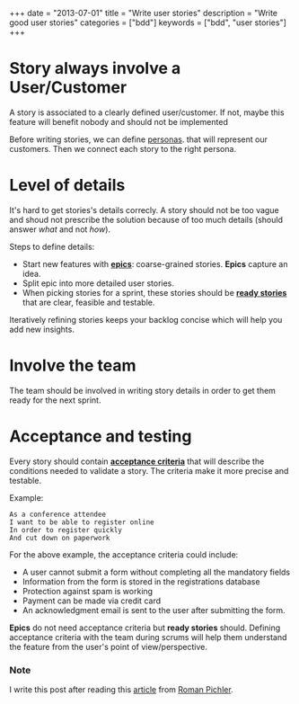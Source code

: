 +++
date = "2013-07-01"
title = "Write user stories"
description = "Write good user stories"
categories = ["bdd"]
keywords = ["bdd", "user stories"]
+++

# Story always involve a User/Customer

A story is associated to a clearly defined user/customer. If not, maybe this
feature will benefit nobody and should not be implemented

Before writing stories, we can define
[personas](http://www.romanpichler.com/blog/agile-product-innovation/persona-template-for-agile-product-management/).
that will represent our customers. Then we connect each story to the right
persona.

# Level of details

It's hard to get stories's details correcly. A story should not be too vague and
shoud not prescribe the solution because of too much details (should answer
*what* and not *how*).

Steps to define details:

- Start new features with **[epics](http://www.romanpichler.com/blog/user-stories/epics-and-ready-stories/)**:
coarse-grained stories. **Epics** capture an idea.
- Split epic into more detailed user stories.
- When picking stories for a sprint, these stories should be **[ready stories](http://www.romanpichler.com/blog/user-stories/epics-and-ready-stories/)** that are clear, feasible and testable.

Iteratively refining stories keeps your backlog concise which will help you add
new insights.

# Involve the team

The team should be involved in writing story details in order to get them ready
for the next sprint.

# Acceptance and testing

Every story should contain **[acceptance criteria](http://www.romanpichler.com/blog/user-stories/agile-nonfunctional-requirements/)**
that will describe the conditions needed to validate a story. The criteria
make it more precise and testable.

Example:

    As a conference attendee
    I want to be able to register online
    In order to register quickly
    And cut down on paperwork

For the above example, the acceptance criteria could include:

 - A user cannot submit a form without completing all the mandatory fields
 - Information from the form is stored in the registrations database
 - Protection against spam is working
 - Payment can be made via credit card
 - An acknowledgment email is sent to the user after submitting the form.


**Epics** do not need acceptance criteria but **ready stories** should. Defining
acceptance criteria with the team during scrums will help them understand the
feature from the user's point of view/perspective.

### Note

I write this post after reading this [article](http://java.dzone.com/articles/5-common-user-story-mistakes) from [Roman Pichler](http://www.romanpichler.com/blog/).
